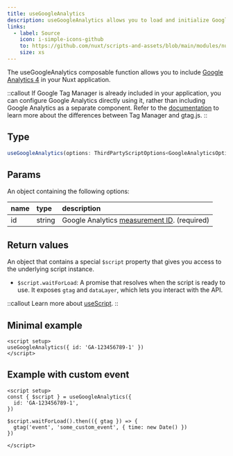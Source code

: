 ```yaml
---
title: useGoogleAnalytics
description: useGoogleAnalytics allows you to load and initialize Google Analytics in your Nuxt app.
links:
  - label: Source
    icon: i-simple-icons-github
    to: https://github.com/nuxt/scripts-and-assets/blob/main/modules/nuxt-third-party-capital/src/runtime/composables/googleAnalytics.ts
    size: xs
---
```


The useGoogleAnalytics composable function allows you to include [Google Analytics 4](https://developers.google.com/analytics/devguides/collection/ga4) in your Nuxt application.

::callout
If Google Tag Manager is already included in your application, you can configure Google Analytics directly using it, rather than including Google Analytics as a separate component. Refer to the [documentation](https://developers.google.com/analytics/devguides/collection/ga4/tag-options#what-is-gtm) to learn more about the differences between Tag Manager and gtag.js.
::

## Type

```ts
useGoogleAnalytics(options: ThirdPartyScriptOptions<GoogleAnalyticsOptions, GoogleAnalyticsApi>): ThirdPartyScriptApi<GoogleAnalyticsApi>
```

## Params

An object containing the following options:

| name | type   | description                     |
|:-----|:-------|:--------------------------------|
| id   | string | Google Analytics [measurement ID](https://support.google.com/analytics/answer/12270356). (required) |

## Return values

An object that contains a special `$script` property that gives you access to the underlying script instance.

- `$script.waitForLoad`: A promise that resolves when the script is ready to use. It exposes `gtag` and `dataLayer`, which lets you interact with the API.

::callout
Learn more about [useScript](https://unhead.unjs.io/usage/composables/use-script).
::

## Minimal example

```vue
<script setup>
useGoogleAnalytics({ id: 'GA-123456789-1' })
</script>
```

## Example with custom event

```vue
<script setup>
const { $script } = useGoogleAnalytics({
  id: 'GA-123456789-1',
})

$script.waitForLoad().then(({ gtag }) => {
  gtag('event', 'some_custom_event', { time: new Date() })
})

</script>
```
